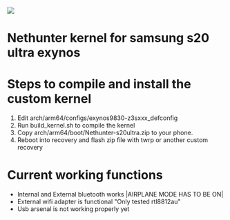 <a href="https://www.buymeacoffee.com/Tommi"><img src="https://img.buymeacoffee.com/button-api/?text=Buy me a Coffeec&emoji=☕&slug=Tommi&button_colour=FFDD00&font_colour=000000&font_family=Cookie&outline_colour=000000&coffee_colour=ffffff" /></a>

# Nethunter kernel for samsung s20 ultra exynos

# Steps to compile and install the custom kernel

1. Edit arch/arm64/configs/exynos9830-z3sxxx_defconfig 
2. Run build_kernel.sh to compile the kernel
3. Copy arch/arm64/boot/Nethunter-s20ultra.zip to your phone.
4. Reboot into recovery and flash zip file with twrp or another custom recovery

# Current working functions

* Internal and External bluetooth works |AIRPLANE MODE HAS TO BE ON|
* External wifi adapter is functional "Only tested rtl8812au"
* Usb arsenal is not working properly yet


